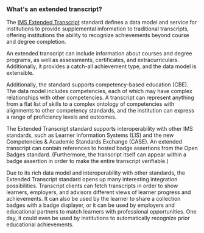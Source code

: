 ### <a id="what-is-et"></a> What's an extended transcript?

The [IMS Extended Transcript](http://www.imsglobal.org/activity/extended-transcript) standard defines a data model and service for institutions to provide supplemental information to traditional transcripts, offering institutions the ability to recognize achievements beyond course and degree completion.

An extended transcript can include information about courses and degree programs, as well as assessments, certificates, and extracurriculars. Additionally, it provides a catch-all achievement type, and the data model is extensible.

Additionally, the standard supports competency-based education (CBE). The data model includes competencies, each of which may have complex relationships with other competencies. A transcript can represent anything from a flat list of skills to a complex ontology of competencies with alignments to other competency standards, and the institution can express a range of proficiency levels and outcomes.

The Extended Transcript standard supports interoperability with other IMS standards, such as Learner Information Systems (LIS) and the new Competencies & Academic Standards Exchange (CASE). An extended transcript can contain references to hosted badge assertions from the Open Badges standard. (Furthermore, the transcript itself can appear within a badge assertion in order to make the entire transcript verifiable.)

Due to its rich data model and interoperability with other standards, the Extended Transcript standard opens up many interesting integration possibilities. Transcript clients can fetch transcripts in order to show learners, employers, and advisors different views of learner progress and achievements. It can also be used by the learner to share a collection badges with a badge displayer, or it can be used by employers and educational partners to match learners with professional opportunities. One day, it could even be used by institutions to automatically recognize prior educational achievements.
